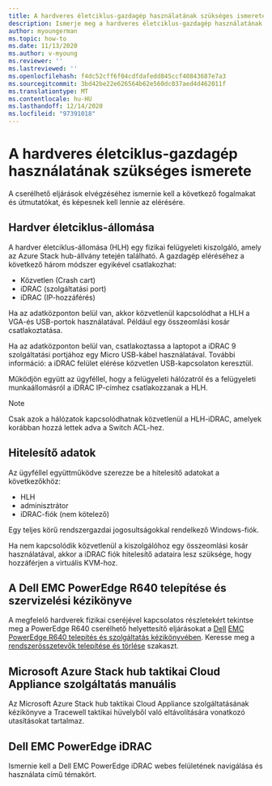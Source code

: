 ```yaml
---
title: A hardveres életciklus-gazdagép használatának szükséges ismerete
description: Ismerje meg a hardveres életciklus-gazdagép használatának szükséges ismereteit
author: myoungerman
ms.topic: how-to
ms.date: 11/13/2020
ms.author: v-myoung
ms.reviewer: ''
ms.lastreviewed: ''
ms.openlocfilehash: f4dc52cff6f04cdfdafedd845ccf40843687e7a3
ms.sourcegitcommit: 3bd42be22e626564b62e560dc037aed4d462011f
ms.translationtype: MT
ms.contentlocale: hu-HU
ms.lasthandoff: 12/14/2020
ms.locfileid: "97391018"
---
```

# <a name="required-knowledge-for-working-with-the-hardware-lifecycle-host"></a>A hardveres életciklus-gazdagép használatának szükséges ismerete

A cserélhető eljárások elvégzéséhez ismernie kell a következő fogalmakat és útmutatókat, és képesnek kell lennie az elérésére.

## <a name="hardware-lifecycle-host"></a>Hardver életciklus-állomása

A hardver életciklus-állomása (HLH) egy fizikai felügyeleti kiszolgáló, amely az Azure Stack hub-állvány tetején található. A gazdagép eléréséhez a következő három módszer egyikével csatlakozhat:

* Közvetlen (Crash cart)
* iDRAC (szolgáltatási port)
* iDRAC (IP-hozzáférés)

Ha az adatközponton belül van, akkor közvetlenül kapcsolódhat a HLH a VGA-és USB-portok használatával. Például egy összeomlási kosár csatlakoztatása.

Ha az adatközponton belül van, csatlakoztassa a laptopot a iDRAC 9 szolgáltatási portjához egy Micro USB-kábel használatával. További információ: a iDRAC felület elérése közvetlen USB-kapcsolaton keresztül.

Működjön együtt az ügyféllel, hogy a felügyeleti hálózatról és a felügyeleti munkaállomásról a iDRAC IP-címhez csatlakozzanak a HLH.

> [!NOTE]
> Csak azok a hálózatok kapcsolódhatnak közvetlenül a HLH-iDRAC, amelyek korábban hozzá lettek adva a Switch ACL-hez.

## <a name="credentials"></a>Hitelesítő adatok

Az ügyféllel együttműködve szerezze be a hitelesítő adatokat a következőkhöz:

* HLH
* adminisztrátor
* iDRAC-fiók (nem kötelező)

Egy teljes körű rendszergazdai jogosultságokkal rendelkező Windows-fiók.

Ha nem kapcsolódik közvetlenül a kiszolgálóhoz egy összeomlási kosár használatával, akkor a iDRAC fiók hitelesítő adataira lesz szüksége, hogy hozzáférjen a virtuális KVM-hoz.

## <a name="dell-emc-poweredge-r640-installation-and-service-manual"></a>A Dell EMC PowerEdge R640 telepítése és szervizelési kézikönyve

A megfelelő hardverek fizikai cseréjével kapcsolatos részletekért tekintse meg a PowerEdge R640 cserélhető helyettesítő eljárásokat a [Dell](https://www.dell.com/support/manuals/us/en/04/poweredge-r640/per640_ism_pub/dell-emc-poweredge-r640-overview?guid=guid-f39be9ba-158c-45e3-b8b1-f07bb750d6d4) 
 [EMC PowerEdge R640 telepítés és szolgáltatás kézikönyvében](https://www.dell.com/support/manuals/us/en/04/poweredge-r640/per640_ism_pub/dell-emc-poweredge-r640-overview?guid=guid-f39be9ba-158c-45e3-b8b1-f07bb750d6d4).
Keresse meg a [rendszerösszetevők telepítése és törlése](https://www.dell.com/support/manuals/us/en/04/poweredge-r640/per640_ism_pub/installing-and-removing-system-components?guid=guid-5a5943c4-fe26-4faa-a10c-2afa4c1993ff&lang=en-us) szakaszt.

## <a name="microsoft-azure-stack-hub-tactical-cloud-appliance-service-manual"></a>Microsoft Azure Stack hub taktikai Cloud Appliance szolgáltatás manuális

Az Microsoft Azure Stack hub taktikai Cloud Appliance szolgáltatásának kézikönyve a Tracewell taktikai hüvelyből való eltávolítására vonatkozó utasításokat tartalmaz.

## <a name="dell-emc-poweredge-idrac"></a>Dell EMC PowerEdge iDRAC

Ismernie kell a Dell EMC PowerEdge iDRAC webes felületének navigálása és használata című témakört.

